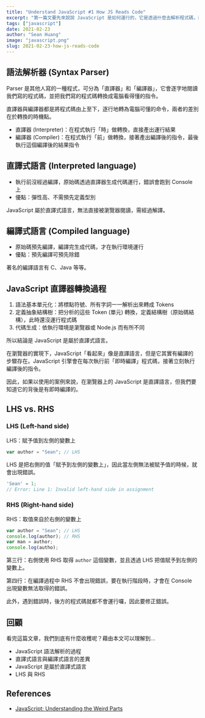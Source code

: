 ```yaml
---
title: "Understand JavaScript #1 How JS Reads Code"
excerpt: "第一篇文要先來說說 JavaScript 是如何運行的，它是透過什麼去解析程式碼，而在這個過程中有哪些觀念呢。"
tags: ["javascript"]
date: 2021-02-23
author: "Sean Huang"
image: "javascript.png"
slug: 2021-02-23-how-js-reads-code
---
```


## 語法解析器 (Syntax Parser)

Parser 是其他人寫的一種程式，可分為「直譯器」和「編譯器」，它會逐字地閱讀我們寫的程式碼，並把我們寫的程式碼轉換成電腦看得懂的指令。

直譯器與編譯器都是將程式碼由上至下，逐行地轉為電腦可懂的命令，兩者的差別在於轉換的時機點。

- 直譯器 (Interpreter)：在程式執行「時」做轉換，直接產出運行結果
- 編譯器 (Compiler)：在程式執行「前」做轉換，接著產出編譯後的指令，最後執行這個編譯後的結果指令

## 直譯式語言 (Interpreted language)

- 執行前沒經過編譯，原始碼透過直譯器生成代碼運行，錯誤會跑到 Console 上
- 優點：彈性高、不需預先定義型別

JavaScript 屬於直譯式語言，無法直接被瀏覽器閱讀，需經過解譯。

## 編譯式語言 (Compiled language)

- 原始碼預先編譯，編譯完生成代碼，才在執行環境運行
- 優點：預先編譯可預先除錯

著名的編譯語言有 C、Java 等等。

## JavaScript 直譯器轉換過程

1. 語法基本單元化：將標點符號、所有字詞一一解析出來轉成 Tokens
2. 定義抽象結構樹：把分析的這些 Token (單元) 轉換，定義結構樹（原始碼結構），此時還沒運行程式碼
3. 代碼生成：依執行環境是瀏覽器或 Node.js 而有所不同

所以結論是 JavaScript 是屬於直譯式語言。

在瀏覽器的實現下，JavaScript「看起來」像是直譯語言，但是它其實有編譯的步驟存在。JavaScript 引擎會在每次執行前「即時編譯」程式碼，接著立刻執行編譯後的指令。

因此，如果以使用的案例來說，在瀏覽器上的 JavaScript 是直譯語言，但我們要知道它的背後是有即時編譯的。

## LHS vs. RHS

### LHS (Left-hand side)

LHS：賦予值到左側的變數上

```javascript
var author = "Sean"; // LHS
```

LHS 是把右側的值「賦予到左側的變數上」，因此當左側無法被賦予值的時候，就會出現錯誤。

```javascript
'Sean' = 1;
// Error: Line 1: Invalid left-hand side in assignment
```

### RHS (Right-hand side)

RHS：取值來自於右側的變數上

```javascript
var author = "Sean"; // LHS
console.log(author); // RHS
var man = author;
console.log(autho);
```

第三行：右側使用 RHS 取得 `author` 這個變數，並且透過 LHS 把值賦予到左側的變數上。

第四行：在編譯過程中 RHS 不會出現錯誤，要在執行階段時，才會在 Console 出現變數無法取得的錯誤。

此外，遇到錯誤時，後方的程式碼就都不會運行囉，因此要修正錯誤。

## 回顧

看完這篇文章，我們到底有什麼收穫呢？藉由本文可以理解到…

- JavaScript 語法解析的過程
- 直譯式語言與編譯式語言的差異
- JavaScript 是屬於直譯式語言
- LHS 與 RHS

## References

- [JavaScript: Understanding the Weird Parts](https://www.udemy.com/course/understand-javascript/)
